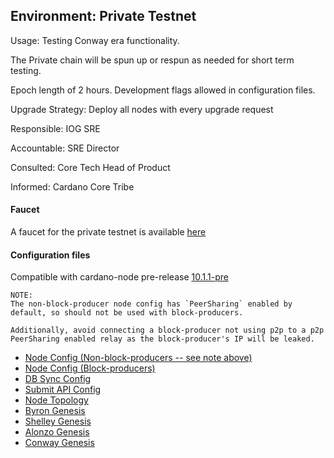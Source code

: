 ## Environment: Private Testnet

Usage: Testing Conway era functionality.

The Private chain will be spun up or respun as needed for short term testing.

Epoch length of 2 hours. Development flags allowed in configuration files.

Upgrade Strategy: Deploy all nodes with every upgrade request

Responsible: IOG SRE

Accountable: SRE Director

Consulted: Core Tech Head of Product

Informed: Cardano Core Tribe

#### Faucet

A faucet for the private testnet is available [here](https://faucet.private.play.dev.cardano.org/basic-faucet)


#### Configuration files

Compatible with cardano-node pre-release [10.1.1-pre](https://github.com/IntersectMBO/cardano-node/releases/tag/10.1.1-pre)

```
NOTE:
The non-block-producer node config has `PeerSharing` enabled by
default, so should not be used with block-producers.

Additionally, avoid connecting a block-producer not using p2p to a p2p
PeerSharing enabled relay as the block-producer's IP will be leaked.
```

- [Node Config (Non-block-producers -- see note above)](environments/private/config.json)
- [Node Config (Block-producers)](environments/private/config-bp.json)
- [DB Sync Config](environments/private/db-sync-config.json)
- [Submit API Config](environments/private/submit-api-config.json)
- [Node Topology](environments/private/topology.json)
- [Byron Genesis](environments/private/byron-genesis.json)
- [Shelley Genesis](environments/private/shelley-genesis.json)
- [Alonzo Genesis](environments/private/alonzo-genesis.json)
- [Conway Genesis](environments/private/conway-genesis.json)
